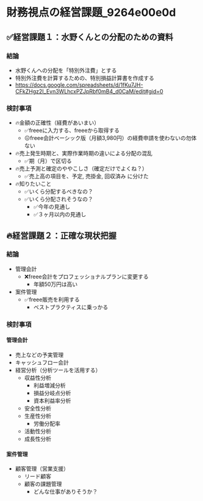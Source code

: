 # 財務視点の経営課題_9264e00e0d

## ✅経営課題１：水野くんとの分配のための資料
### 結論
- 水野くんへの分配を「特別外注費」とする
- 特別外注費を計算するための、特別損益計算書を作成する
- https://docs.google.com/spreadsheets/d/1fKu7JH-CFkZHgz2I_Evn3WLhcxPZJpRbf0mB4_d0CaM/edit#gid=0

### 検討事項
- 🔥金額の正確性（経費があいまい）
  - ✅freeeに入力する、freeeから取得する
  - 😖freee会計ベーシック版（月額3,980円）の経費申請を使わないの勿体ない
- 🔥売上発生時期と、実際作業時期の違いによる分配の混乱
  - ✅期（月）で区切る
- 🔥売上予測と確定のややこしさ（確定だけでよくね？）
  - ✅売上高の項目を、予定, 売掛金, 回収済み に分けた
- 🔥知りたいこと
  - ✅いくら分配するべきなの？
  - ✅いくら分配されそうなの？
    - ✅今年の見通し
    - ✅３ヶ月以内の見通し

## 🔥経営課題２：正確な現状把握
### 結論
- 管理会計
  - ❌freee会計をプロフェッショナルプランに変更する
    - 年額50万円は高い
- 案件管理
  - ✅freee販売を利用する
    - ベストプラクティスに乗っかる
### 検討事項
#### 管理会計
- 売上などの予実管理
- キャッシュフロー会計
- 経営分析（分析ツールを活用する）
  - 収益性分析
    - 利益増減分析
    - 損益分岐点分析
    - 資本利益率分析
  - 安全性分析
  - 生産性分析
    - 労働分配率
  - 活動性分析
  - 成長性分析

#### 案件管理
- 顧客管理（営業支援）
  - リード顧客
  - 顧客の課題管理
    - どんな仕事がありそうか？